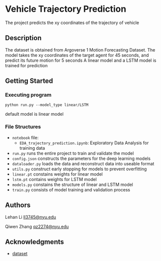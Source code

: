 # Vehicle Trajectory Prediction

The project predicts the xy coordinates of the trajectory of vehicle 

## Description

The dataset is obtained from Argoverse 1 Motion Forecasting Dataset. 
The model takes the xy coordinates of the target agent for 45 seconds, and predict its future motion for 5 seconds
A linear model and a LSTM model is trained for prediction

## Getting Started

### Executing program

```
python run.py --model_type linear/LSTM
```
default model is linear model

### File Structures

- `notebook` file: 
  - `EDA_trajectory_prediction.ipynb`: Exploratory Data Analysis for training data
- `run.py` runs the entire project to train and validate the model
- `config.json` constructs the parameters for the deep learning models
- `dataloader.py` loads the data and reconstruct data into useable format
- `utils.py` construct early stopping for models to prevent overfitting
- `linear.pt` constains weights for linear model
- `lstm.pt` contains weights for LSTM model
- `models.py` constains the structure of linear and LSTM model
- `train.py` consists of model training and validation process

## Authors

Lehan Li ll3745@nyu.edu

Qiwen Zhang qz2274@nyu.edu


## Acknowledgments

* [dataset](https://www.argoverse.org/ )
